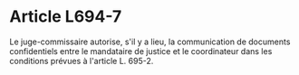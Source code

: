 # Article L694-7

Le juge-commissaire autorise, s'il y a lieu, la communication de documents confidentiels entre le mandataire de justice et le coordinateur dans les conditions prévues à l'article L. 695-2.
